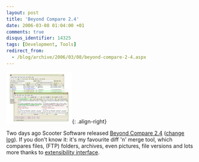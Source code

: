 ```yaml
---
layout: post
title: 'Beyond Compare 2.4'
date: 2006-03-08 01:04:00 +01
comments: true
disqus_identifier: 14325
tags: [Development, Tools]
redirect_from:
  - /blog/archive/2006/03/08/beyond-compare-2-4.aspx
---
```


[![Beyond Compare](/files/archive/beyondcompare-24-shot7w.jpg)](/files/archive/beyondcompare-24-shot7w.jpg){: .align-right}

Two days ago Scooter Software released [Beyond Compare 2.4](http://www.scootersoftware.com/moreinfo.php) ([change log](http://www.scootersoftware.com/download.php?c=ChangeLog.txt)). If you don't know it: it's my favourite diff 'n' merge tool, which compares files, (FTP) folders, archives, even pictures, file versions and lots more thanks to [extensibility interface](http://www.scootersoftware.com/moreinfo.php?c=v2plugins).
